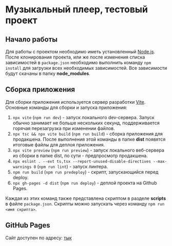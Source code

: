 # Музыкальный плеер, тестовый проект

## Начало работы

Для работы с проектом необходимо иметь установленный [Node.js](https://nodejs.org/ru).
После клонирования проекта, или же после изменения списка зависимостей в
`package.json` необходимо выполнить команду `npm install` для загрузки всех необходимых
зависимостей. Все зависимости будут скачаны в папку **node_modules**.

## Сборка приложения

Для сборки приложения используется сервер разработки [Vite](https://vitejs.ru/guide/).
Основные команды для сборки и запуска приложения:

1. `npx vite` (`npm run dev`) - запуск локального dev-сервера. Запуск обычно занимает
   не больше нескольких секунд, поддерживается горячая перезагрузка при изменении файлов.
2. `npx tsc && npx vite build` (`npm run build`) - сборка приложения для продакшена. После выполнения
   этой команды в папке **dist** появятся итоговые файлы для деплоя приложения.
3. `npx vite preview` (`npm run preview`) - запуск локального веб-сервера из сборки
   в папке dist, по сути - предпросмотр продакшена.
4. `npx eslint . --ext ts,tsx --report-unused-disable-directives --max-warnings 0`
   (`npm run lint`) - запуск линтера.
5. `npm run build` (`npm run predeploy`) - скрипт, запускающийся перед deploy.
6. `npx gh-pages -d dist` (`npm run deploy`) - деплой проекта на Github Pages.

Каждая из этих команд также представлена скриптом в разделе **scripts** в файле
`package.json`. Скрипты можно запускать через команду `npm run <имя скрипта>`.

## GitHub Pages

Сайт доступен по адресу: [тык](https://rulila52.github.io/music-pleer/)
